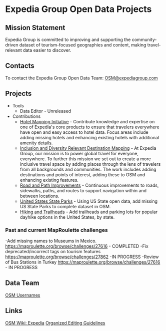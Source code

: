 # Expedia Group Open Data Projects

## Mission Statement
Expedia Group is committed to improving and supporting the community-driven dataset of tourism-focused geographies and content, making travel-relevant data easier to discover. 

## Contacts

To contact the Expedia Group Open Data Team: OSM@expediagroup.com

## Projects
- Tools
  - Data Editor - Unreleased
- Contributions
  - [Hotel Mapping Initiative](https://github.com/osmlab/expedia/issues/1) - Contribute knowledge and expertise on one of Expedia's core products to ensure that travelers everywhere have open and easy access to hotel data. Focus areas include adding missing hotels and enhancing existing hotels with additional amenity details.
  - [Inclusion and Diversity Relevant Destination Mapping](https://github.com/osmlab/expedia/issues/2) - At Expedia Group, our mission is to power global travel for everyone, everywhere. To further this mission we set out to create a more inclusive travel space by adding places through the lens of travelers from all backgrounds and communities. The work includes adding destinations and points of interest, adding these to OSM and enhancing existing features.
  - [Road and Path Improvements](https://github.com/osmlab/expedia/issues/3) - Continuous improvements to roads, sidewalks, paths, and routes to support navigation within and between locations.
  - [United States State Parks](https://github.com/osmlab/expedia/issues/4) - Using US State open data, add missing US State Parks to complete dataset in OSM.
  - [Hiking and Trailheads](https://github.com/osmlab/expedia/issues/5) - Add trailheads and parking lots for popular dayhike options in the United States, by state.

### Past and current MapRoulette challenges

-Add missing names to Museums in Mexico.	https://maproulette.org/browse/challenges/27616 -	COMPLETED
-Fix deprecated/incorrect tags on tourism features	https://maproulette.org/browse/challenges/27862	-IN PROGRESS
-Review of Bus Stations in Turkey	https://maproulette.org/browse/challenges/27616	-	IN PROGRESS


## Data Team
[OSM Usernames](https://github.com/osmlab/expedia/wiki/Data-Team)

## Links
[OSM Wiki: Expedia](https://wiki.openstreetmap.org/wiki/Organised_Editing/Activities/Expedia)
[Organized Editing Guidelines](https://wiki.osmfoundation.org/wiki/Organised_Editing_Guidelines)
